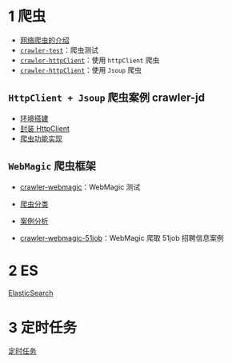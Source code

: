 # 1 爬虫
- [网络爬虫的介绍](https://blog.csdn.net/weixin_42112635/article/details/97629159)
- [`crawler-test`](https://blog.csdn.net/weixin_42112635/article/details/97629720)：爬虫测试
- [`crawler-httpClient`](https://blog.csdn.net/weixin_42112635/article/details/97634207)：使用 `httpClient` 爬虫
- [`crawler-httpClient`](https://blog.csdn.net/weixin_42112635/article/details/97663918)：使用 `Jsoup` 爬虫

## `HttpClient + Jsoup` 爬虫案例 crawler-jd
- [环境搭建](https://blog.csdn.net/weixin_42112635/article/details/97817565)
- [封装 HttpClient](https://blog.csdn.net/weixin_42112635/article/details/97837121)
- [爬虫功能实现](https://blog.csdn.net/weixin_42112635/article/details/97839939)

## `WebMagic` 爬虫框架
- [crawler-webmagic](https://blog.csdn.net/weixin_42112635/article/details/97908954)：WebMagic 测试
- [爬虫分类](https://blog.csdn.net/weixin_42112635/article/details/97943839)

- [案例分析](https://blog.csdn.net/weixin_42112635/article/details/97947153)
- [crawler-webmagic-51job](https://blog.csdn.net/weixin_42112635/article/details/97955768)：WebMagic 爬取 51job 招聘信息案例

# 2 ES
[ElasticSearch](https://blog.csdn.net/weixin_42112635/article/category/9184750)

# 3 定时任务
[定时任务](https://blog.csdn.net/weixin_42112635/article/category/9214690)

